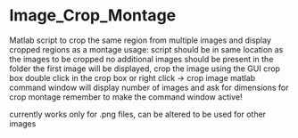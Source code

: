 # Image_Crop_Montage
Matlab script to crop the same region from multiple images and display cropped regions as a montage
usage: script should be in same location as the images to be cropped
no additional images should be present in the folder
the first image will be displayed, crop the image using the GUI crop box
double click in the crop box or right click -> crop image
matlab command window will display number of images and ask for dimensions
for crop montage
remember to make the command window active!

currently works only for .png files, can be altered to be used for other images
